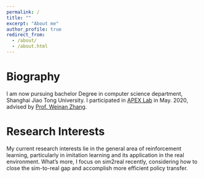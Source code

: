 ```yaml
---
permalink: /
title: ""
excerpt: "About me"
author_profile: true
redirect_from: 
  - /about/
  - /about.html
---
```


# Biography
I am now pursuing bachelor Degree in computer science department, Shanghai Jiao Tong University. I participated in [APEX Lab](https://apex.sjtu.edu.cn/) in May.
2020, advised by [Prof. Weinan Zhang](http://wnzhang.net/).

# Research Interests
My current research interests lie in the general area of reinforcement learning, particularly in imitation learning
and its application in the real environment. What’s more, I focus on sim2real recently, considering how to close the sim-to-real gap and accomplish more efficient policy transfer.
